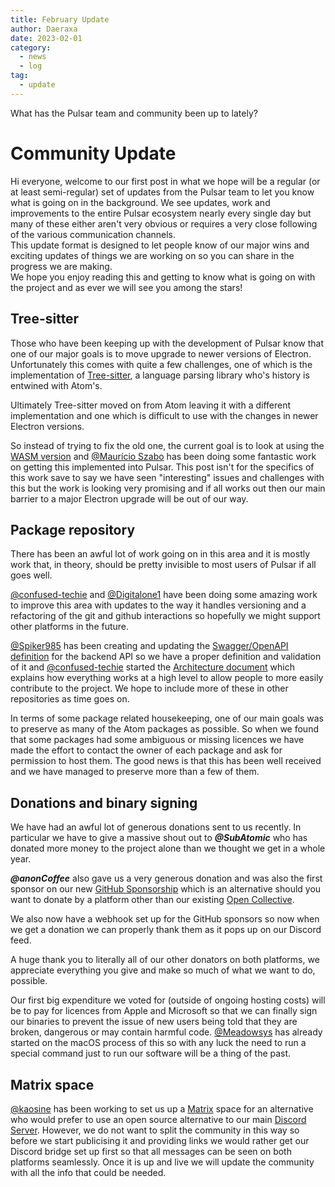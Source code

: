 ```yaml
---
title: February Update
author: Daeraxa
date: 2023-02-01
category:
  - news
  - log
tag:
  - update
---
```


What has the Pulsar team and community been up to lately?

<!-- more -->

# Community Update

Hi everyone, welcome to our first post in what we hope will be a regular (or at
least semi-regular) set of updates from the Pulsar team to let you know what
is going on in the background. We see updates, work and improvements to the
entire Pulsar ecosystem nearly every single day but many of these either aren't
very obvious or requires a very close following of the various communication
channels.  
This update format is designed to let people know of our major wins and exciting
updates of things we are working on so you can share in the progress we are
making.  
We hope you enjoy reading this and getting to know what is going on with the
project and as ever we will see you among the stars!

## Tree-sitter

Those who have been keeping up with the development of Pulsar know that one of
our major goals is to move upgrade to newer versions of Electron. Unfortunately
this comes with quite a few challenges, one of which is the implementation of
[Tree-sitter](https://tree-sitter.github.io/tree-sitter/), a language parsing
library who's history is entwined with Atom's.

Ultimately Tree-sitter moved on from Atom leaving it with a different
implementation and one which is difficult to use with the changes in newer
Electron versions.

So instead of trying to fix the old one, the current goal is to look at using
the [WASM version](https://github.com/tree-sitter/tree-sitter/blob/master/lib/binding_web/README.md)
and [@Maurício Szabo] has been doing some fantastic work on getting this
implemented into Pulsar. This post isn't for the specifics of this work save to
say we have seen "interesting" issues and challenges with this but the work is
looking very promising and if all works out then our main barrier to a major
Electron upgrade will be out of our way.

## Package repository

There has been an awful lot of work going on in this area and it is mostly
work that, in theory, should be pretty invisible to most users of Pulsar if all
goes well.

[@confused-techie] and [@Digitalone1] have been doing some amazing work to improve
this area with updates to the way it handles versioning and a refactoring of the
git and github interactions so hopefully we might support other platforms in the
future.

[@Spiker985] has been creating and updating the [Swagger/OpenAPI definition](https://api.pulsar-edit.dev/swagger-ui/)
for the backend API so we have a proper definition and validation of it and
[@confused-techie] started the [Architecture document](https://github.com/pulsar-edit/package-backend/blob/main/ARCHITECTURE.md)
which explains how everything works at a high level to allow people to more
easily contribute to the project. We hope to include more of these in other
repositories as time goes on.

In terms of some package related housekeeping, one of our main goals was to
preserve as many of the Atom packages as possible. So when we found that some
packages had some ambiguous or missing licences we have made the effort to
contact the owner of each package and ask for permission to host them.
The good news is that this has been well received and we have managed to
preserve more than a few of them.

## Donations and binary signing

We have had an awful lot of generous donations sent to us recently. In
particular we have to give a massive shout out to **_@SubAtomic_** who has
donated more money to the project alone than we thought we get in a whole year.

**_@anonCoffee_** also gave us a very generous donation and was also the first
sponsor on our new [GitHub Sponsorship](https://github.com/sponsors/pulsar-edit)
which is an alternative should you want to donate by a platform other than our
existing [Open Collective](https://opencollective.com/pulsar-edit).

We also now have a webhook set up for the GitHub sponsors so now when we get
a donation we can properly thank them as it pops up on our Discord feed.

A huge thank you to literally all of our other donators on both platforms, we
appreciate everything you give and make so much of what we want to do, possible.

Our first big expenditure we voted for (outside of ongoing hosting costs) will
be to pay for licences from Apple and Microsoft so that we can finally sign our
binaries to prevent the issue of new users being told that they are broken,
dangerous or may contain harmful code. [@Meadowsys] has already started on the
macOS process of this so with any luck the need to run a special command just
to run our software will be a thing of the past.

## Matrix space

[@kaosine] has been working to set us up a [Matrix](https://matrix.org/) space for
an alternative who would prefer to use an open source alternative to our main
[Discord Server](https://discord.gg/7aEbB9dGRT). However, we do not want to
split the community in this way so before we start publicising it and providing
links we would rather get our Discord bridge set up first so that all messages
can be seen on both platforms seamlessly. Once it is up and live we will update
the community with all the info that could be needed.

[@maurício szabo]: https://github.com/mauricioszabo
[@confused-techie]: https://github.com/confused-Techie
[@digitalone1]: https://github.com/Digitalone1
[@spiker985]: https://github.com/spiker985
[@meadowsys]: https://github.com/Meadowsys
[@kaosine]: https://github.com/kaosine
